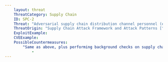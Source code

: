 ```yaml
---
    layout: threat
    ThreatCategory: Supply Chain
    ID: SPC-2
    Threat: "Adversarial supply chain distribution channel personnel (e.g., packaging, shipping, receiving, or transfer) can intercept and replace legitimate critical hardware components with malicious ones"
    ThreatOrigin: "Supply Chain Attack Framework and Attack Patterns [^142]"
    ExploitExample:
    CVEExample:
    PossibleCountermeasures:
        "Same as above, plus performing background checks on supply chain personnel as appropriate to the level of sensitivity of the component being distributed to detect placement or the potential for or actual manipulation by an adversary":
            - 
---
```

